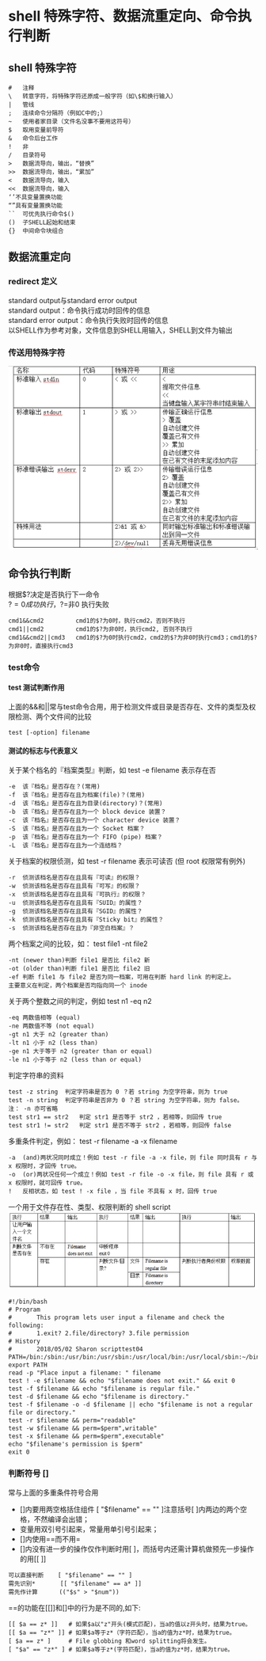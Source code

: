 # shell 特殊字符、数据流重定向、命令执行判断 
## shell 特殊字符
```
#   注释
\   转意字符，将特殊字符还原成一般字符（如\$和换行输入）
|   管线
;   连续命令分隔符（例如C中的;）
~   使用者家目录（文件名没事不要用这符号）
$   取用变量前导符
&   命令后台工作
!   非
/   目录符号
>   数据流导向，输出，“替换”
>>  数据流导向，输出，“累加”
<   数据流导向，输入 
<<  数据流导向，输入 
‘’不具变量置换功能
“”具有变量置换功能
``  可优先执行命令$()
()  子SHELL起始和结束
{}  中间命令块组合
```


## 数据流重定向
### redirect 定义
standard output与standard error output</br>
standard output：命令执行成功时回传的信息</br>
standard error output：命令执行失败时回传的信息</br>
以SHELL作为参考对象，文件信息到SHELL用输入，SHELL到文件为输出</br>
### 传送用特殊字符
![](https://github.com/dearxuany/Sharon_Technology_learning_note/blob/master/note_images/shell_images/shell%20%E6%95%B0%E6%8D%AE%E9%87%8D%E5%AE%9A%E5%90%91.png)

## 命令执行判断
根据$?决定是否执行下一命令</br>
$?=0 成功执行，$?=非0 执行失败</br>
```
cmd1&&cmd2         cmd1的$?为0时，执行cmd2，否则不执行
cmd1||cmd2         cmd1的$?为非0时，执行cmd2, 否则不执行
cmd1&&cmd2||cmd3   cmd1的$?为0时执行cmd2，cmd2的$?为非0时执行cmd3；cmd1的$?为非0时，直接执行cmd3
```
### test命令
#### test 测试判断作用
上面的&&和||常与test命令合用，用于检测文件或目录是否存在、文件的类型及权限检测、两个文件间的比较
```
test [-option] filename
```
#### 测试的标志与代表意义
关于某个档名的『档案类型』判断，如 test -e filename 表示存在否
```
-e	该『档名』是否存在？(常用)
-f	该『档名』是否存在且为档案(file)？(常用)
-d	该『档名』是否存在且为目录(directory)？(常用)
-b	该『档名』是否存在且为一个 block device 装置？
-c	该『档名』是否存在且为一个 character device 装置？
-S	该『档名』是否存在且为一个 Socket 档案？
-p	该『档名』是否存在且为一个 FIFO (pipe) 档案？
-L	该『档名』是否存在且为一个连结档？
```
关于档案的权限侦测，如 test -r filename 表示可读否 (但 root 权限常有例外)
```
-r	侦测该档名是否存在且具有『可读』的权限？
-w	侦测该档名是否存在且具有『可写』的权限？
-x	侦测该档名是否存在且具有『可执行』的权限？
-u	侦测该档名是否存在且具有『SUID』的属性？
-g	侦测该档名是否存在且具有『SGID』的属性？
-k	侦测该档名是否存在且具有『Sticky bit』的属性？
-s	侦测该档名是否存在且为『非空白档案』？
```
两个档案之间的比较，如： test file1 -nt file2
```
-nt	(newer than)判断 file1 是否比 file2 新
-ot	(older than)判断 file1 是否比 file2 旧
-ef	判断 file1 与 file2 是否为同一档案，可用在判断 hard link 的判定上。 
主要意义在判定，两个档案是否均指向同一个 inode 
```
关于两个整数之间的判定，例如 test n1 -eq n2
```
-eq	两数值相等 (equal)
-ne	两数值不等 (not equal)
-gt	n1 大于 n2 (greater than)
-lt	n1 小于 n2 (less than)
-ge	n1 大于等于 n2 (greater than or equal)
-le	n1 小于等于 n2 (less than or equal)
```
判定字符串的资料
```
test -z string	判定字符串是否为 0 ？若 string 为空字符串，则为 true
test -n string	判定字符串是否非为 0 ？若 string 为空字符串，则为 false。
注： -n 亦可省略
test str1 == str2	判定 str1 是否等于 str2 ，若相等，则回传 true
test str1 != str2	判定 str1 是否不等于 str2 ，若相等，则回传 false
```
多重条件判定，例如： test -r filename -a -x filename
```
-a	(and)两状况同时成立！例如 test -r file -a -x file，则 file 同时具有 r 与 x 权限时，才回传 true。
-o	(or)两状况任何一个成立！例如 test -r file -o -x file，则 file 具有 r 或 x 权限时，就可回传 true。
!	反相状态，如 test ! -x file ，当 file 不具有 x 时，回传 true
```
一个用于文件存在性、类型、权限判断的 shell script</br>
![](https://github.com/dearxuany/Sharon_Technology_learning_note/blob/master/note_images/shell_images/shell%20test%E6%96%87%E4%BB%B6%E5%88%A4%E6%96%AD.png)
```
#!/bin/bash
# Program
#       This program lets user input a filename and check the following:
#       1.exit? 2.file/directory? 3.file permission
# History
#       2018/05/02 Sharon scripttest04
PATH=/bin:/sbin:/usr/bin:/usr/sbin:/usr/local/bin:/usr/local/sbin:~/bin
export PATH
read -p "Place input a filename: " filename
test ! -e $filename && echo "$filename does not exit." && exit 0
test -f $filename && echo "$filename is regular file."
test -d $filename && echo "$filename is directory."
test -f $filename -o -d $filename || echo "$filename is not a regular file or directory."
test -r $filename && perm="readable"
test -w $filename && perm=$perm",writable"
test -x $filename && perm=$perm",executable"
echo "$filename's permission is $perm"
exit 0

```
### 判断符号 []
常与上面的多重条件符号合用
* []内要用两空格括住组件
[ "$filename" == "" ]注意括号[  ]内两边的两个空格，不然编译会出错；
* 变量用双引号引起来，常量用单引号引起来；
* []内使用==而不用=
* []内没有进一步的操作仅作判断时用[  ]，而括号内还需计算机做预先一步操作的用[[  ]]
```
可以直接判断    [ "$filename" == "" ]
需先识别*       [[ "$filename" == a* ]]
需先作计算      (("$s" > "$num"))
```
==的功能在[[]]和[]中的行为是不同的,如下:
```
[[ $a == z* ]]   # 如果$a以"z"开头(模式匹配)，当a的值以z开头时，结果为true。
[[ $a == "z*" ]] # 如果$a等于z*（字符匹配），当a的值为z*时，结果为true。
[ $a == z* ]     # File globbing 和word splitting将会发生。
[ "$a" == "z*" ] # 如果$a等于z*(字符匹配)，当a的值为z*时，结果为true。
```

